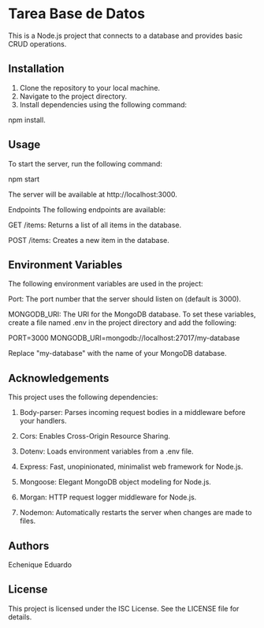 
# Tarea Base de Datos

This is a Node.js project that connects to a database and provides basic CRUD operations.


## Installation

1.	Clone the repository to your local machine.
2.	Navigate to the project directory.
3.	Install dependencies using the following command:

npm install.
## Usage

To start the server, run the following command:

npm start

The server will be available at http://localhost:3000.

Endpoints
The following endpoints are available:

GET /items: Returns a list of all items in the database.

POST /items: Creates a new item in the database.

## Environment Variables

The following environment variables are used in the project:

Port: The port number that the server should listen on (default is 3000).

MONGODB_URI: The URI for the MongoDB database.
To set these variables, create a file named .env in the project directory and add the following:

PORT=3000
MONGODB_URI=mongodb://localhost:27017/my-database

Replace "my-database" with the name of your MongoDB database.




## Acknowledgements

 This project uses the following dependencies:

1. Body-parser: Parses incoming request bodies in a middleware before your handlers.

2. Cors: Enables Cross-Origin Resource Sharing.

3. Dotenv: Loads environment variables from a .env file.

4. Express: Fast, unopinionated, minimalist web framework for Node.js.

5. Mongoose: Elegant MongoDB object modeling for Node.js.

6. Morgan: HTTP request logger middleware for Node.js.

7. Nodemon: Automatically restarts the server when changes are made to files.
## Authors

Echenique Eduardo


## License

This project is licensed under the ISC License. See the LICENSE file for details.
